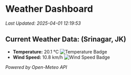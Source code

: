 
# Weather Dashboard

_Last Updated: 2025-04-01 12:19:53_

## Current Weather Data: (Srinagar, JK)
- **Temperature:** 20.1 °C ![Temperature Badge](https://img.shields.io/badge/Temperature-Medium%20Temp-green)
- **Wind Speed:** 10.8 km/h ![Wind Speed Badge](https://img.shields.io/badge/Wind%20Speed-Light%20Wind-blue)

*Powered by Open-Meteo API*
